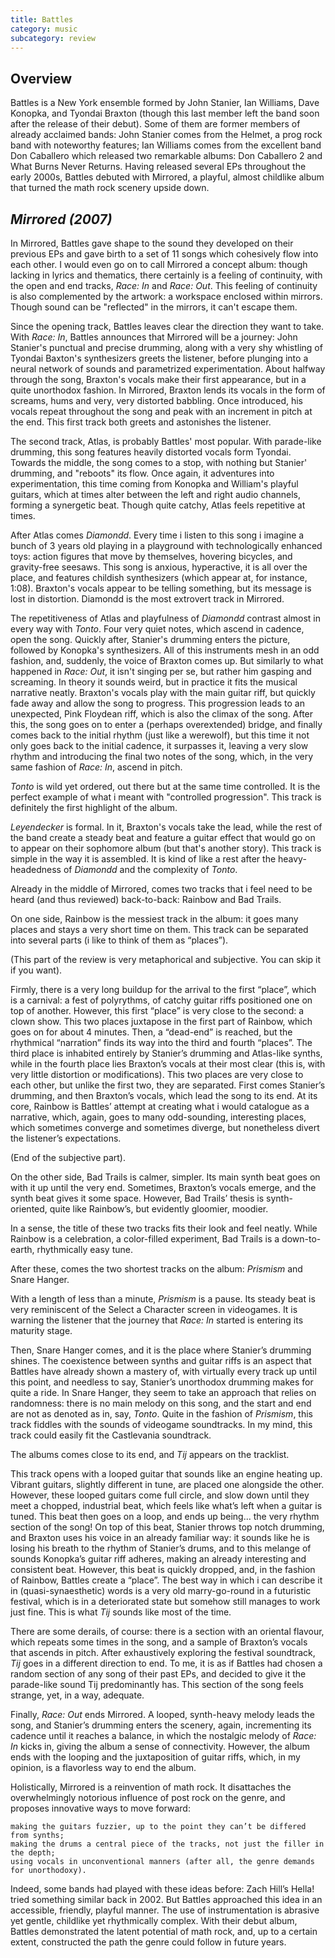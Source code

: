 ```yaml
---
title: Battles
category: music
subcategory: review
---
```


## Overview
Battles is a New York ensemble formed by John Stanier, Ian Williams, Dave Konopka, and Tyondai Braxton (though this last member left the band soon after the release of their debut). Some of them are former members of already acclaimed bands: John Stanier comes from the Helmet, a prog rock band with noteworthy features; Ian Williams comes from the excellent band Don Caballero which released two remarkable albums: Don Caballero 2 and What Burns Never Returns. Having released several EPs throughout the early 2000s, Battles debuted with Mirrored, a playful, almost childlike album that turned the math rock scenery upside down.

*Mirrored (2007)*
-----------------

In Mirrored, Battles gave shape to the sound they developed on their previous EPs and gave birth to a set of 11 songs which cohesively flow into each other. I would even go on to call Mirrored a concept album: though lacking in lyrics and thematics, there certainly is a feeling of continuity, with the open and end tracks, *Race: In* and *Race: Out*. This feeling of continuity is also complemented by the artwork: a workspace enclosed within mirrors. Though sound can be "reflected" in the mirrors, it can't escape them.

Since the opening track, Battles leaves clear the direction they want to take. With *Race: In*, Battles announces that Mirrored will be a journey: John Stanier's punctual and precise drumming, along with a very shy whistling of Tyondai Baxton's synthesizers greets the listener, before plunging into a neural network of sounds and parametrized experimentation. About halfway through the song, Braxton's vocals make their first appearance, but in a quite unorthodox fashion. In Mirrored, Braxton lends its vocals in the form of screams, hums and very, very distorted babbling. Once introduced, his vocals repeat throughout the song and peak with an increment in pitch at the end. This first track both greets and astonishes the listener.

The second track, Atlas, is probably Battles' most popular. With parade-like drumming, this song features heavily distorted vocals form Tyondai. Towards the middle, the song comes to a stop, with nothing but Stanier' drumming, and "reboots" its flow. Once again, it adventures into experimentation, this time coming from Konopka and William's playful guitars, which at times alter between the left and right audio channels, forming a synergetic beat. Though quite catchy, Atlas feels repetitive at times.

After Atlas comes *Diamondd*. Every time i listen to this song i imagine a bunch of 3 years old playing in a playground with technologically enhanced toys: action figures that move by themselves, hovering bicycles, and gravity-free seesaws. This song is anxious, hyperactive, it is all over the place, and features childish synthesizers (which appear at, for instance, 1:08). Braxton's vocals appear to be telling something, but its message is lost in distortion. Diamondd is the most extrovert track in Mirrored.

The repetitiveness of Atlas and playfulness of *Diamondd* contrast almost in every way with *Tonto*. Four very quiet notes, which ascend in cadence, open the song. Quickly after, Stanier's drumming enters the picture, followed by Konopka's synthesizers. All of this instruments mesh in an odd fashion, and, suddenly, the voice of Braxton comes up. But similarly to what happened in *Race: Out*, it isn't singing per se, but rather him gasping and screaming. In theory it sounds weird, but in practice it fits the musical narrative neatly. Braxton's vocals play with the main guitar riff, but quickly fade away and allow the song to progress. This progression leads to an unexpected, Pink Floydean riff, which is also the climax of the song. After this, the song goes on to enter a (perhaps overextended) bridge, and finally comes back to the initial rhythm (just like a werewolf), but this time it not only goes back to the initial cadence, it surpasses it, leaving a very slow rhythm and introducing the final two notes of the song, which, in the very same fashion of *Race: In*, ascend in pitch.

*Tonto* is wild yet ordered, out there but at the same time controlled. It is the perfect example of what i meant with "controlled progression". This track is definitely the first highlight of the album.

*Leyendecker* is formal. In it, Braxton's vocals take the lead, while the rest of the band create a steady beat and feature a guitar effect that would go on to appear on their sophomore album (but that's another story). This track is simple in the way it is assembled. It is kind of like a rest after the heavy-headedness of *Diamondd* and the complexity of *Tonto*.

Already in the middle of Mirrored, comes two tracks that i feel need to be heard (and thus reviewed) back-to-back: Rainbow and Bad Trails.

On one side, Rainbow is the messiest track in the album: it goes many places and stays a very short time on them. This track can be separated into several parts (i like to think of them as “places”).


(This part of the review is very metaphorical and subjective. You can skip it if you want).


Firmly, there is a very long buildup for the arrival to the first “place”, which is a carnival: a fest of polyrythms, of catchy guitar riffs positioned one on top of another. However, this first “place” is very close to the second: a clown show. This two places juxtapose in the first part of Rainbow, which goes on for about 4 minutes. Then, a “dead-end” is reached, but the rhythmical “narration” finds its way into the third and fourth “places”. The third place is inhabited entirely by Stanier’s drumming and Atlas-like synths, while in the fourth place lies Braxton’s vocals at their most clear (this is, with very little distortion or modifications). This two places are very close to each other, but unlike the first two, they are separated. First comes Stanier’s drumming, and then Braxton’s vocals, which lead the song to its end. At its core, Rainbow is Battles’ attempt at creating what i would catalogue as a narrative, which, again, goes to many odd-sounding, interesting places, which sometimes converge and sometimes diverge, but nonetheless divert the listener’s expectations.


(End of the subjective part).


On the other side, Bad Trails is calmer, simpler. Its main synth beat goes on with it up until the very end. Sometimes, Braxton’s vocals emerge, and the synth beat gives it some space. However, Bad Trails’  thesis is synth-oriented, quite like Rainbow’s, but evidently gloomier, moodier.

In a sense, the title of these two tracks fits their look and feel neatly. While Rainbow is a celebration, a color-filled experiment, Bad Trails is a down-to-earth, rhythmically easy tune.


After these, comes the two shortest tracks on the album: *Prismism* and Snare Hanger.

With a length of less than a minute, *Prismism* is a pause. Its steady beat is very reminiscent of the Select a Character screen in videogames. It is warning the listener that the journey that *Race: In* started is entering its maturity stage.


Then, Snare Hanger comes, and it is the place where Stanier’s drumming shines. The coexistence between synths and guitar riffs is an aspect that Battles have already shown a mastery of, with virtually every track up until this point, and needless to say, Stanier’s unorthodox drumming makes for quite a ride. In Snare Hanger, they seem to take an approach that relies on randomness: there is no main melody on this song, and the start and end are not as denoted as in, say, *Tonto*. Quite in the fashion of *Prismism*, this track fiddles with the sounds of videogame soundtracks. In my mind, this track could easily fit the Castlevania soundtrack.


The albums comes close to its end, and *Tij* appears on the tracklist.

This track opens with a looped guitar that sounds like an engine heating up. Vibrant guitars, slightly different in tune, are placed one alongside the other. However, these looped guitars come full circle, and slow down until they meet a chopped, industrial beat, which feels like what’s left when a guitar is tuned. This beat then goes on a loop, and ends up being... the very rhythm section of the song! On top of this beat, Stanier throws top notch drumming, and Braxton uses his voice in an already familiar way: it sounds like he is losing his breath to the rhythm of Stanier’s drums, and to this melange of sounds Konopka’s guitar riff adheres, making an already interesting and consistent beat. However, this beat is quickly dropped, and, in the fashion of Rainbow, Battles create a “place”. The best way in which i can describe it in (quasi-synaesthetic) words is a very old marry-go-round in a futuristic festival, which is in a deteriorated state but somehow still manages to work just fine. This is what *Tij*  sounds like most of the time.

There are some derails, of course: there is a section with an oriental flavour, which repeats some times in the song, and a sample of Braxton’s vocals that ascends in pitch. After exhaustively exploring the festival soundtrack, *Tij* goes in a different direction to end. To me, it is as if Battles had chosen a random section of any song of their past EPs, and decided to give it the parade-like sound Tij predominantly has. This section of the song feels strange, yet, in a way, adequate.


Finally, *Race: Out* ends Mirrored. A looped, synth-heavy melody leads the song, and Stanier’s drumming enters the scenery, again, incrementing its cadence  until it reaches a balance, in which the nostalgic melody of *Race: In* kicks in, giving the album a sense of connectivity. However, the album ends with the looping and the juxtaposition of guitar riffs, which, in my opinion, is a flavorless way to end the album.


Holistically, Mirrored is a reinvention of math rock. It disattaches the overwhelmingly notorious influence of post rock on the genre, and proposes innovative ways to move forward:

    making the guitars fuzzier, up to the point they can’t be differed from synths;
    making the drums a central piece of the tracks, not just the filler in the depth;
    using vocals in unconventional manners (after all, the genre demands for unorthodoxy).

Indeed, some bands had played with these ideas before: Zach Hill’s Hella! tried something similar back in 2002. But Battles approached this idea in an accessible, friendly, playful manner. The use of instrumentation is abrasive yet gentle, childlike yet rhythmically complex. With their debut album, Battles demonstrated the latent potential of math rock, and, up to a certain extent, constructed the path the genre could follow in future years.
